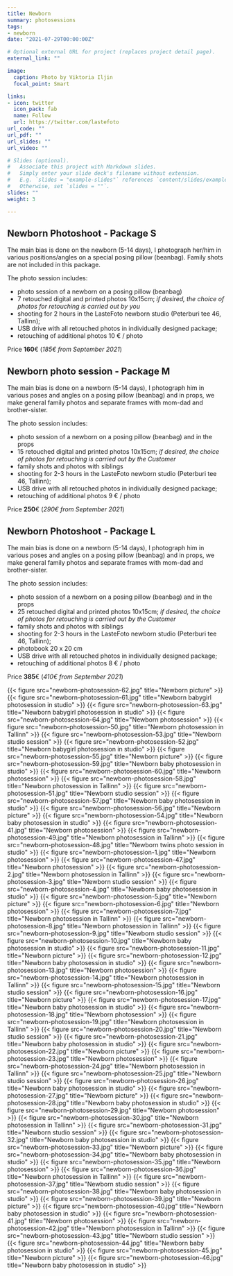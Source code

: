 ```yaml
---
title: Newborn
summary: photosessions
tags:
- newborn
date: "2021-07-29T00:00:00Z"

# Optional external URL for project (replaces project detail page).
external_link: ""

image:
  caption: Photo by Viktoria Iljin
  focal_point: Smart

links:
- icon: twitter
  icon_pack: fab
  name: Follow
  url: https://twitter.com/lastefoto
url_code: ""
url_pdf: ""
url_slides: ""
url_video: ""

# Slides (optional).
#   Associate this project with Markdown slides.
#   Simply enter your slide deck's filename without extension.
#   E.g. `slides = "example-slides"` references `content/slides/example-slides.md`.
#   Otherwise, set `slides = ""`.
slides: ""
weight: 3

---
```


## Newborn Photoshoot - Package S

The main bias is done on the newborn (5-14 days), I photograph her/him in various positions/angles on a special posing pillow (beanbag). Family shots are not included in this package.

The photo session includes:
* photo session of a newborn on a posing pillow (beanbag)
* 7 retouched digital and printed photos 10x15cm;
_if desired, the choice of photos for retouching is carried out by you_
* shooting for 2 hours in the LasteFoto newborn studio (Peterburi tee 46, Tallinn);
* USB drive with all retouched photos in individually designed package;
* retouching of additional photos 10 € / photo

Price **160**€ (_185€ from September 2021_)

## Newborn photo session - Package M

The main bias is done on a newborn (5-14 days), I photograph him in various poses and angles on a posing pillow (beanbag) and in props, we make general family photos and separate frames with mom-dad and brother-sister.

The photo session includes:
* photo session of a newborn on a posing pillow (beanbag) and in the props
* 15 retouched digital and printed photos 10x15cm;
_if desired, the choice of photos for retouching is carried out by the Customer_
* family shots and photos with siblings
* shooting for 2-3 hours in the LasteFoto newborn studio (Peterburi tee 46, Tallinn);
* USB drive with all retouched photos in individually designed package;
* retouching of additional photos 9 € / photo

Price **250**€ (_290€ from September 2021_)

## Newborn Photoshoot - Package L

The main bias is done on a newborn (5-14 days), I photograph him in various poses and angles on a posing pillow (beanbag) and in props, we make general family photos and separate frames with mom-dad and brother-sister.

The photo session includes:
* photo session of a newborn on a posing pillow (beanbag) and in the props
* 25 retouched digital and printed photos 10x15cm;
_if desired, the choice of photos for retouching is carried out by the Customer_
* family shots and photos with siblings
* shooting for 2-3 hours in the LasteFoto newborn studio (Peterburi tee 46, Tallinn);
* photobook 20 x 20 cm
* USB drive with all retouched photos in individually designed package;
* retouching of additional photos 8 € / photo

Price **385**€ (_410€ from September 2021_)

{{< figure src="newborn-photosession-62.jpg" title="Newborn picture" >}}
{{< figure src="newborn-photosession-61.jpg" title="Newborn babygirl photosession in studio" >}}
{{< figure src="newborn-photosession-63.jpg" title="Newborn babygirl photosession in studio" >}}
{{< figure src="newborn-photosession-64.jpg" title="Newborn photosession" >}}
{{< figure src="newborn-photosession-50.jpg" title="Newborn photosession in Tallinn" >}}
{{< figure src="newborn-photosession-53.jpg" title="Newborn studio session" >}}
{{< figure src="newborn-photosession-52.jpg" title="Newborn babygirl photosession in studio" >}}
{{< figure src="newborn-photosession-55.jpg" title="Newborn picture" >}}
{{< figure src="newborn-photosession-59.jpg" title="Newborn baby photosession in studio" >}}
{{< figure src="newborn-photosession-60.jpg" title="Newborn photosession" >}}
{{< figure src="newborn-photosession-58.jpg" title="Newborn photosession in Tallinn" >}}
{{< figure src="newborn-photosession-51.jpg" title="Newborn studio session" >}}
{{< figure src="newborn-photosession-57.jpg" title="Newborn baby photosession in studio" >}}
{{< figure src="newborn-photosession-56.jpg" title="Newborn picture" >}}
{{< figure src="newborn-photosession-54.jpg" title="Newborn baby photosession in studio" >}}
{{< figure src="newborn-photosession-41.jpg" title="Newborn photosession" >}}
{{< figure src="newborn-photosession-49.jpg" title="Newborn photosession in Tallinn" >}}
{{< figure src="newborn-photosession-48.jpg" title="Newborn twins photo session in studio" >}}
{{< figure src="newborn-photosession-1.jpg" title="Newborn photosession" >}}
{{< figure src="newborn-photosession-47.jpg" title="Newborn photosession" >}}
{{< figure src="newborn-photosession-2.jpg" title="Newborn photosession in Tallinn" >}}
{{< figure src="newborn-photosession-3.jpg" title="Newborn studio session" >}}
{{< figure src="newborn-photosession-4.jpg" title="Newborn baby photosession in studio" >}}
{{< figure src="newborn-photosession-5.jpg" title="Newborn picture" >}}
{{< figure src="newborn-photosession-6.jpg" title="Newborn photosession" >}}
{{< figure src="newborn-photosession-7.jpg" title="Newborn photosession in Tallinn" >}}
{{< figure src="newborn-photosession-8.jpg" title="Newborn photosession in Tallinn" >}}
{{< figure src="newborn-photosession-9.jpg" title="Newborn studio session" >}}
{{< figure src="newborn-photosession-10.jpg" title="Newborn baby photosession in studio" >}}
{{< figure src="newborn-photosession-11.jpg" title="Newborn picture" >}}
{{< figure src="newborn-photosession-12.jpg" title="Newborn baby photosession in studio" >}}
{{< figure src="newborn-photosession-13.jpg" title="Newborn photosession" >}}
{{< figure src="newborn-photosession-14.jpg" title="Newborn photosession in Tallinn" >}}
{{< figure src="newborn-photosession-15.jpg" title="Newborn studio session" >}}
{{< figure src="newborn-photosession-16.jpg" title="Newborn picture" >}}
{{< figure src="newborn-photosession-17.jpg" title="Newborn baby photosession in studio" >}}
{{< figure src="newborn-photosession-18.jpg" title="Newborn photosession" >}}
{{< figure src="newborn-photosession-19.jpg" title="Newborn photosession in Tallinn" >}}
{{< figure src="newborn-photosession-20.jpg" title="Newborn studio session" >}}
{{< figure src="newborn-photosession-21.jpg" title="Newborn baby photosession in studio" >}}
{{< figure src="newborn-photosession-22.jpg" title="Newborn picture" >}}
{{< figure src="newborn-photosession-23.jpg" title="Newborn photosession" >}}
{{< figure src="newborn-photosession-24.jpg" title="Newborn photosession in Tallinn" >}}
{{< figure src="newborn-photosession-25.jpg" title="Newborn studio session" >}}
{{< figure src="newborn-photosession-26.jpg" title="Newborn baby photosession in studio" >}}
{{< figure src="newborn-photosession-27.jpg" title="Newborn picture" >}}
{{< figure src="newborn-photosession-28.jpg" title="Newborn baby photosession in studio" >}}
{{< figure src="newborn-photosession-29.jpg" title="Newborn photosession" >}}
{{< figure src="newborn-photosession-30.jpg" title="Newborn photosession in Tallinn" >}}
{{< figure src="newborn-photosession-31.jpg" title="Newborn studio session" >}}
{{< figure src="newborn-photosession-32.jpg" title="Newborn baby photosession in studio" >}}
{{< figure src="newborn-photosession-33.jpg" title="Newborn picture" >}}
{{< figure src="newborn-photosession-34.jpg" title="Newborn baby photosession in studio" >}}
{{< figure src="newborn-photosession-35.jpg" title="Newborn photosession" >}}
{{< figure src="newborn-photosession-36.jpg" title="Newborn photosession in Tallinn" >}}
{{< figure src="newborn-photosession-37.jpg" title="Newborn studio session" >}}
{{< figure src="newborn-photosession-38.jpg" title="Newborn baby photosession in studio" >}}
{{< figure src="newborn-photosession-39.jpg" title="Newborn picture" >}}
{{< figure src="newborn-photosession-40.jpg" title="Newborn baby photosession in studio" >}}
{{< figure src="newborn-photosession-41.jpg" title="Newborn photosession" >}}
{{< figure src="newborn-photosession-42.jpg" title="Newborn photosession in Tallinn" >}}
{{< figure src="newborn-photosession-43.jpg" title="Newborn studio session" >}}
{{< figure src="newborn-photosession-44.jpg" title="Newborn baby photosession in studio" >}}
{{< figure src="newborn-photosession-45.jpg" title="Newborn picture" >}}
{{< figure src="newborn-photosession-46.jpg" title="Newborn baby photosession in studio" >}}
